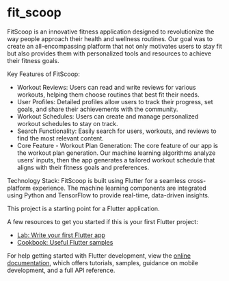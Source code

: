 # fit_scoop

 FitScoop is an innovative fitness application designed to revolutionize the way people approach their health and wellness routines. Our goal was to create an all-encompassing platform that not only motivates users to stay fit but also provides them with personalized tools and resources to achieve their fitness goals.

 Key Features of FitScoop:
- Workout Reviews: Users can read and write reviews for various workouts, helping them choose routines that best fit their needs.
- User Profiles: Detailed profiles allow users to track their progress, set goals, and share their achievements with the community.
- Workout Schedules: Users can create and manage personalized workout schedules to stay on track.
- Search Functionality: Easily search for users, workouts, and reviews to find the most relevant content.
- Core Feature - Workout Plan Generation: The core feature of our app is the workout plan generation. Our machine learning algorithms analyze users’ inputs, then the app generates a tailored workout schedule that 
 aligns with their fitness goals and preferences.

Technology Stack: FitScoop is built using Flutter for a seamless cross-platform experience. The machine learning components are integrated using Python and TensorFlow to provide real-time, data-driven insights.

This project is a starting point for a Flutter application.

A few resources to get you started if this is your first Flutter project:

- [Lab: Write your first Flutter app](https://docs.flutter.dev/get-started/codelab)
- [Cookbook: Useful Flutter samples](https://docs.flutter.dev/cookbook)

For help getting started with Flutter development, view the
[online documentation](https://docs.flutter.dev/), which offers tutorials,
samples, guidance on mobile development, and a full API reference.
